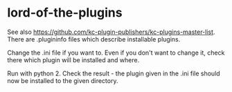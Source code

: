 # lord-of-the-plugins

See also https://github.com/kc-plugin-publishers/kc-plugins-master-list. There are .plugininfo files which describe installable plugins.

Change the .ini file if you want to. Even if you don't want to change it, check there which plugin will be installed and where.

Run with python 2. Check the result - the plugin given in the .ini file should now be installed to the given directory.
